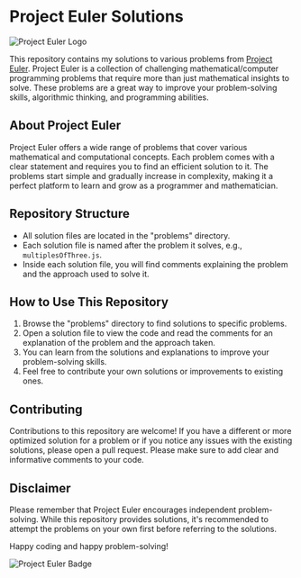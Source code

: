 # Project Euler Solutions

![Project Euler Logo](https://projecteuler.net/images/euler_portrait.png)

This repository contains my solutions to various problems from [Project Euler](https://projecteuler.net/). Project Euler is a collection of challenging mathematical/computer programming problems that require more than just mathematical insights to solve. These problems are a great way to improve your problem-solving skills, algorithmic thinking, and programming abilities.

## About Project Euler

Project Euler offers a wide range of problems that cover various mathematical and computational concepts. Each problem comes with a clear statement and requires you to find an efficient solution to it. The problems start simple and gradually increase in complexity, making it a perfect platform to learn and grow as a programmer and mathematician.

## Repository Structure

- All solution files are located in the "problems" directory.
- Each solution file is named after the problem it solves, e.g., `multiplesOfThree.js`.
- Inside each solution file, you will find comments explaining the problem and the approach used to solve it.

## How to Use This Repository

1. Browse the "problems" directory to find solutions to specific problems.
2. Open a solution file to view the code and read the comments for an explanation of the problem and the approach taken.
3. You can learn from the solutions and explanations to improve your problem-solving skills.
4. Feel free to contribute your own solutions or improvements to existing ones.

## Contributing

Contributions to this repository are welcome! If you have a different or more optimized solution for a problem or if you notice any issues with the existing solutions, please open a pull request. Please make sure to add clear and informative comments to your code.

## Disclaimer

Please remember that Project Euler encourages independent problem-solving. While this repository provides solutions, it's recommended to attempt the problems on your own first before referring to the solutions.

Happy coding and happy problem-solving!

![Project Euler Badge](https://projecteuler.net/profile/YourUsername.png)
